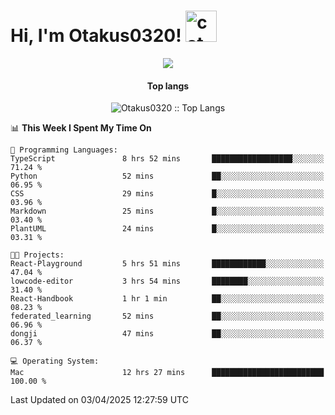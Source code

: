 <h1> Hi, I'm Otakus0320! <img src="https://media.giphy.com/media/mGcNjsfWAjY5AEZNw6/giphy.gif" width="50" alt="cat"></h1>

<p align="center"><img src="https://wakatime.com/badge/user/044d69d0-1253-4f60-96b6-5d19a0f9dde5.svg" /></p>

<h4 align="center">Top langs</h4>

<p align="center"><img src="https://github-readme-stats.vercel.app/api/top-langs/?username=Otakus0320&langs_count=10&theme=tokyonight&layout=compact&timestamp={{random_number}}" alt="Otakus0320 :: Top Langs" /></p>

<!--START_SECTION:waka-->
📊 **This Week I Spent My Time On** 

```text
💬 Programming Languages: 
TypeScript               8 hrs 52 mins       ██████████████████░░░░░░░   71.24 % 
Python                   52 mins             ██░░░░░░░░░░░░░░░░░░░░░░░   06.95 % 
CSS                      29 mins             █░░░░░░░░░░░░░░░░░░░░░░░░   03.96 % 
Markdown                 25 mins             █░░░░░░░░░░░░░░░░░░░░░░░░   03.40 % 
PlantUML                 24 mins             █░░░░░░░░░░░░░░░░░░░░░░░░   03.31 % 

🐱‍💻 Projects: 
React-Playground         5 hrs 51 mins       ████████████░░░░░░░░░░░░░   47.04 % 
lowcode-editor           3 hrs 54 mins       ████████░░░░░░░░░░░░░░░░░   31.40 % 
React-Handbook           1 hr 1 min          ██░░░░░░░░░░░░░░░░░░░░░░░   08.23 % 
federated_learning       52 mins             ██░░░░░░░░░░░░░░░░░░░░░░░   06.96 % 
dongji                   47 mins             ██░░░░░░░░░░░░░░░░░░░░░░░   06.37 % 

💻 Operating System: 
Mac                      12 hrs 27 mins      █████████████████████████   100.00 % 
```


 Last Updated on 03/04/2025 12:27:59 UTC
<!--END_SECTION:waka-->
